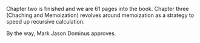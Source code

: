 Chapter two is finished and we are 61 pages into the book. Chapter three (Chaching and Memoization) revolves around memoization as a strategy to speed up recursive calculation.

By the way, Mark Jason Dominus approves. 